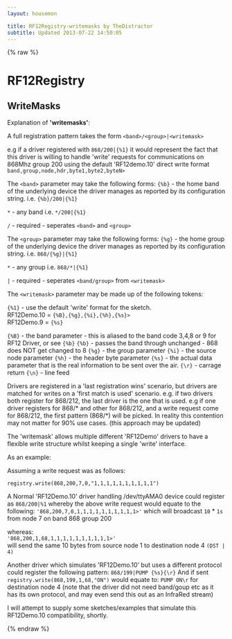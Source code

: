 ```yaml
---
layout: housemon

title: RF12Registry-writemasks by TheDistractor
subtitle: Updated 2013-07-22 14:50:05
---
```


{% raw %}

# RF12Registry 

## WriteMasks

Explanation of **'writemasks'**:


A full registration pattern takes the form `<band>/<group>|<writemask>`

e.g if a driver registered with `868/200|{%1}` it would represent the fact that this driver is willing to handle 'write' requests for communications on 868Mhz group 200 using the default 'RF12demo.10' direct write format `band,group,node,hdr,byte1,byte2,byteN>`


The `<band>` parameter may take the following forms:
`{%b}` - the home band of the underlying device the driver manages as reported by its configuration string. i.e. `{%b}/200|{%1}`  

`*`  - any band i.e. `*/200|{%1}`

`/`  - required - seperates `<band>` and `<group>`  

The `<group>` parameter may take the following forms:
`{%g}` - the home group of the underlying device the driver manages as reported by its configuration string. i.e. `868/{%g}|{%1}`  

`*`  - any group i.e. `868/*|{%1}` 

`|`  - required - seperates `<band/group>` from `<writemask>`

The `<writemask>` parameter may be made up of the following tokens:
 
`{%1}` - use the default 'write' format for the sketch.  
RF12Demo.10 = `{%B},{%g},{%i},{%h},{%s}>`  
RF12Demo.9 = `{%s}`  


`{%B}` - the band parameter - this is aliased to the band code 3,4,8 or 9 for RF12 Driver, or see `{%b}`
`{%b}` - passes the band through unchanged - 868 does NOT get changed to 8
`{%g}` - the group parameter
`{%i}` - the source node parameter
`{%h}` - the header byte parameter
`{%s}` - the actual data parameter that is the real information to be sent over the air.
`{\r}` - carrage return
`{\n}` - line feed


Drivers are registered in a 'last registration wins' scenario, but drivers are matched
for writes on a 'first match is used' scenario.
e.g. if two drivers both register for 868/212, the last driver is the one that is used.
e.g  if one driver registers for 868/\* and other for 868/212, and a write request
come for 868/212, the first pattern (868/\*) will be picked.
In reality this contention may not matter for 90% use cases.
(this approach may be updated)

The 'writemask' allows multiple different 'RF12Demo' drivers to have a flexible write
structure whilst keeping a single 'write' interface.

As an example:

Assuming a write request was as follows:
  
  `registry.write(868,200,7,0,"1,1,1,1,1,1,1,1,1,1")`

A Normal 'RF12Demo.10' driver handling /dev/ttyAMA0 device could register as `868/200|%1`
whereby the above write request would equate to the following:
`'868,200,7,0,1,1,1,1,1,1,1,1,1,1>'`
which will broadcast `10` * `1s` from node 7 on band 868 group 200  

whereas:  
`'868,200,1,68,1,1,1,1,1,1,1,1,1,1>'`  
will send the same 10 bytes from source node 1 to destination node 4 `(DST | 4)`



Another driver which simulates 'RF12Demo.10' but uses a different protocol
could register the following pattern: `868/199|PUMP {%s}{\r}`
And if sent
  `registry.write(868,199,1,68,"ON")`
would equate to:
`PUMP ON\r` for destination node 4 (note that the driver did not need band/goup etc as it has its own protocol, and may even send this out as an InfraRed stream)

I will attempt to supply some sketches/examples that simulate this RF12Demo.10 compatibility, shortly.

{% endraw %}
